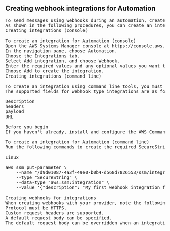 ## Creating webhook integrations for Automation

<pre>
To send messages using webhooks during an automation, create an integration. Integrations can be invoked during an automation by using the aws:invokeWebhook action in your runbook. If you haven't already created a webhook, see Creating webhooks for integrations. To learn more about the aws:invokeWebhook action, see aws:invokeWebhook – Invoke an Automation webhook integration.
As shown in the following procedures, you can create an integration by using either the Systems Manager Automation console or your preferred command line tool.
Creating integrations (console)

To create an integration for Automation (console)
Open the AWS Systems Manager console at https://console.aws.amazon.com/systems-manager/.
In the navigation pane, choose Automation.
Choose the Integrations tab.
Select Add integration, and choose Webhook.
Enter the required values and any optional values you want to include for the integration.
Choose Add to create the integration.
Creating integrations (command line)

To create an integration using command line tools, you must create the required SecureString parameter for an integration. Automation uses a reserved namespace in Parameter Store, a capability of Systems Manager, to store information about your integration. If you create an integration using the AWS Management Console, Automation handles this process for you. Following the namespace, you must specify the type of integration you want to create and then the name of your integration. Currently, Automation supports webhook type integrations.
The supported fields for webhook type integrations are as follows:

Description
headers
payload
URL

Before you begin
If you haven't already, install and configure the AWS Command Line Interface (AWS CLI) or the AWS Tools for PowerShell. For information, see Installing or updating the latest version of the AWS CLI and Installing the AWS Tools for PowerShell.

To create an integration for Automation (command line)
Run the following commands to create the required SecureString parameter for an integration. Replace each example resource placeholder with your own information. The /d9d01087-4a3f-49e0-b0b4-d568d7826553/ssm/integrations/webhook/ namespace is reserved in Parameter Store for integrations. The name of your parameter must use this namespace followed by the name of your integration. For example /d9d01087-4a3f-49e0-b0b4-d568d7826553/ssm/integrations/webhook/myWebhookIntegration.

Linux 

aws ssm put-parameter \
    --name "/d9d01087-4a3f-49e0-b0b4-d568d7826553/ssm/integrations/webhook/myWebhookIntegration" \
    --type "SecureString" \
    --data-type "aws:ssm:integration" \
    --value '{"description": "My first webhook integration for Automation.", "url": "myWebHookURL"}'

Creating webhooks for integrations
When creating webhooks with your provider, note the following:
Protocol must be HTTPS.
Custom request headers are supported.
A default request body can be specified.
The default request body can be overridden when an integration is invoked by using the aws:invokeWebhook action.

</pre>
